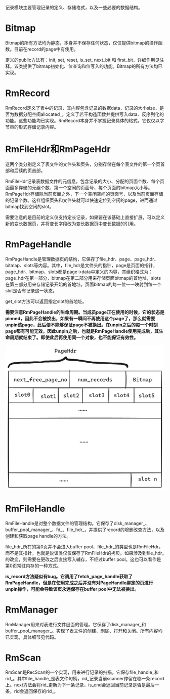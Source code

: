 记录模块主要管理记录的定义、存储格式，以及一些必要的数据结构。
# Bitmap
Bitmap的所有方法均为静态，本身并不保存任何状态，仅仅提供bitmap的操作函数。目前在record的page中有使用。

定义的public方法有：init, set, reset, is_set, next_bit 和 first_bit，详细作用见注释。该类提供了bitmap初始化、位查询和位写入的功能。Bitmap的所有方法均已实现。

# RmRecord
RmRecord定义了表中的记录，其内容包含记录的数据data、记录的大小size、是否为数据分配空间allocated_。定义了若干构造函数并提供写入data、反序列化的功能。这些功能均已实现。RmRecord本身并不掌握记录具体的格式，它仅仅以字节串的形式存储记录内容。

# RmFileHdr和RmPageHdr
这两个类分别定义了表文件的文件头和页头，分别存储在每个表文件的第一个页首部和后续的页首部。

RmFileHdr记录表数据文件的元信息，包含记录的大小、分配的页面个数、每个页面最多存储的元组个数、第一个空闲的页面号、每个页面的bitmap大小等。RmPageHdr存储除当前页面之外，下一个空闲空间的页面号，以及当前页面存储的记录个数。这样组织页头和文件头就可以快速定位到空闲的page，进而通过bitmap找到空闲的slot。

需要注意的是目前的定义仅支持定长记录，如果要在该基础上直接扩展，可以定义新的变长数据页，并将变长字段改为变长数据页中变长数据的引用。

# RmPageHandle
RmPageHandle是管理数据页的结构，它保存了file_hdr、page、page_hdr、bitmap、slots等内容。其中，file_hdr是文件头的指针，page是页面的指针，page_hdr、bitmap、slots都是page->data中定义的内容，其组织格式为：page_hdr在第一部分，bitmap在第二部分用来存储页面bitmap的首地址，slots在第三部分用来存储记录开始的首地址。页面bitmap的每一位一一映射到每一个slot是否有记录这一状态。

get_slot方法可以返回指定slot的首地址。

**需要注意RmPageHandle的生命周期。当成员page正在使用的时候，它的状态是pinned，因此不会被换出，如果有一瞬间不再使用这个page了，那么就需要unpin该page，此后便不能够保证page不被换出。在unpin之后的每一个时刻page都有可能无效，因此unpin之后，也就是RmPageHandle使用完成后，其生命周期就结束了。即使此后再使用同一个对象，也不能保证有效性。**

![page结构](page结构.png)

# RmFileHandle
RmFileHandle是对整个数据文件的管理结构。它保存了disk_manager_、buffer_pool_manager_、fd_、file_hdr_，并提供了record的增删改查方法，以及创建和获取page handle的方法。

file_hdr_所在的第0页并不会进入buffer pool，file_hdr_的类型也是RmFileHdr，而不是其指针，也就是说该类仅仅保存了RmFileHdr的拷贝。如果涉及到file_hdr_的改变，则需要在更改之后直接写入辅存，不经过buffer pool。这也可以看作是第0页常驻内存的一种方式。

**is_record方法疑似有bug。它调用了fetch_page_handle获取了RmPageHandle，但是在使用完成之后并没有对PageHandle绑定的页进行unpin操作，可能会导致该页永远保存在buffer pool中无法被换出。**

# RmManager
RmManager用来对表进行文件层面的管理。它保存了disk_manager_和buffer_pool_manager_。实现了表文件的创建、删除、打开和关闭。所有内容均已实现，具体细节见代码。

# RmScan
RmScan是RecScan的一个实现，用来进行记录的扫描。它保存file_handle_和rid_。其中file_handle_是表文件句柄，rid_记录当前scanner停留在哪一条record上。next方法会将rid_更新为下一条记录，is_end会返回当前记录是否是最后一条，rid会返回保存的rid_。